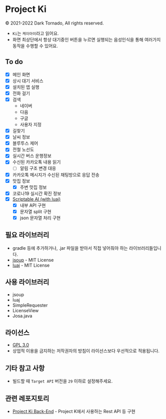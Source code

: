 # Project Ki

© 2021-2022 Dark Tornado, All rights reserved.

* `Ki`는 `케이아이`라고 읽어요.
* 화면 최상단에서 항상 대기중인 버튼을 누르면 실행되는 음성인식을 통해 여러가지 동작을 수행할 수 있어요.

## To do

* [x] 메인 화면
* [x] 상시 대기 서비스
* [x] 설치된 앱 실행
* [x] 전화 걸기
* [x] 검색
  * 네이버
  * 다음
  * 구글
  * 사용자 지정
* [x] 길찾기
* [x] 날씨 정보
* [x] 블루투스 제어
* [x] 전철 노선도
* [x] 실시간 버스 운행정보
* [x] 수신된 카카오톡 내용 읽기
  * [ ] 알림 구조 변경 대응
* [x] 카카오톡 메시지가 수신된 채팅방으로 응답 전송
* [x] 맛집 정보
  * [x] 주변 맛집 정보
* [x] 코로나19 실시간 확진 정보
* [x] [Scriptable AI (with luaj)](ScriptableAI.md)
  * [x] 내부 API 구현
  * [x] 문자열 split 구현
  * [x] json 문자열 처리 구현

## 필요 라이브러리
* gradle 등에 추가하거나, .jar 파일을 받아서 직접 넣어줘야 하는 라이브러리들입니다.
* [jsoup](https://jsoup.org/) - MIT License
* [luaj](http://www.luaj.org/luaj/3.0/README.html) - MIT License

## 사용 라이브러리
* jsoup
* luaj
* SimpleRequester
* LicenseView
* Josa.java

## 라이선스

* [GPL 3.0](LICENSE)
* 상업적 이용을 금지하는 저작권자의 방침이 라이선스보다 우선적으로 적용됩니다.

## 기타 참고 사항
* 빌드할 때 `Target API` 버전을 `29` 이하로 설정해주세요.

## 관련 레포지토리
* [Project Ki Back-End](https://github.com/DarkTornado/ProjectK-BackEnd) - Project K에서 사용하는 Rest API 등 구현

